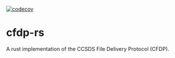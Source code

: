 [![codecov](https://codecov.io/gh/ASU-cubesat/cfdp-rs/branch/main/graph/badge.svg?token=BYFWKOEZFT)](https://codecov.io/gh/ASU-cubesat/cfdp-rs)


# cfdp-rs
A rust implementation of the CCSDS File Delivery Protocol (CFDP).
